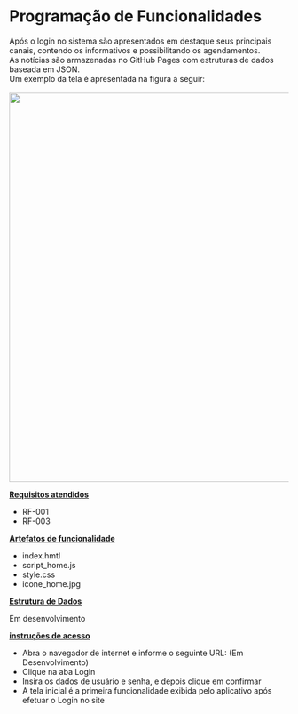 # Programação de Funcionalidades

Após o login no sistema são apresentados em destaque seus principais canais, contendo os informativos e possibilitando os agendamentos.
<br>As notícias são armazenadas no GitHub Pages com estruturas de dados baseada em JSON.</br>
Um exemplo da tela é apresentada na figura a seguir:</br>
</br>
<img src="https://user-images.githubusercontent.com/114973305/199407951-478b1878-2733-447b-aeff-aca831878352.png" width="700px">

<ins>**Requisitos atendidos**</ins>
  - RF-001
  - RF-003

<ins>**Artefatos de funcionalidade**</ins>
  - index.hmtl
  - script_home.js
  - style.css
  - icone_home.jpg

<ins>**Estrutura de Dados**</ins>
  <p>Em desenvolvimento</p>

<ins>**instruções de acesso**</ins>
  - Abra o navegador de internet e informe o seguinte URL: (Em Desenvolvimento)
  - Clique na aba Login
  - Insira os dados de usuário e senha, e depois clique em confirmar
  - A tela inicial é a primeira funcionalidade exibida pelo aplicativo após efetuar o Login no site
